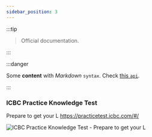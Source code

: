 ```yaml
---
sidebar_position: 3
--- 
```

:::tip 

> Official documentation.

:::

:::danger

Some **content** with _Markdown_ `syntax`. Check [this `api`](#).

:::

### ICBC Practice Knowledge Test  
Prepare to get your L
https://practicetest.icbc.com/#/    
  
![ICBC Practice Knowledge Test - Prepare to get your L](https://github.com/cityguidepro/wiki-cgp/assets/41143538/9e470e4f-d9c6-4e6b-b8de-e319f5c6ff2e)
